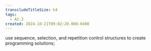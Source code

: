 ```yaml
---
transcludeTitleSize: h4
tags:
  - A2.2
created: 2024-10-21T09:02:20.000-0400
---
```

use sequence, selection, and repetition control structures to create programming solutions;